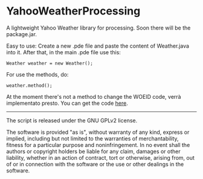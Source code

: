 YahooWeatherProcessing
======================

A lightweight Yahoo Weather library for processing.
Soon there will be the package.jar.

Easy to use:
Create a new .pde file and paste the content of Weather.java into it.
After that, in the main .pde file use this:

    Weather weather = new Weather();

For use the methods, do:

    weather.method();
    
At the moment there's not a method to change the WOEID code, verrà implementato presto.
You can get the code [here](http://woeid.rosselliot.co.nz/).


______________________________________________________________________________________________________________________

The script is released under the GNU GPLv2 license.

The software is provided "as is", without warranty of any kind, express or implied, including but not limited to the warranties of merchantability, fitness for a particular purpose and noninfringement. In no event shall the authors or copyright holders be liable for any claim, damages or other liability, whether in an action of contract, tort or otherwise, arising from, out of or in connection with the software or the use or other dealings in the software.

